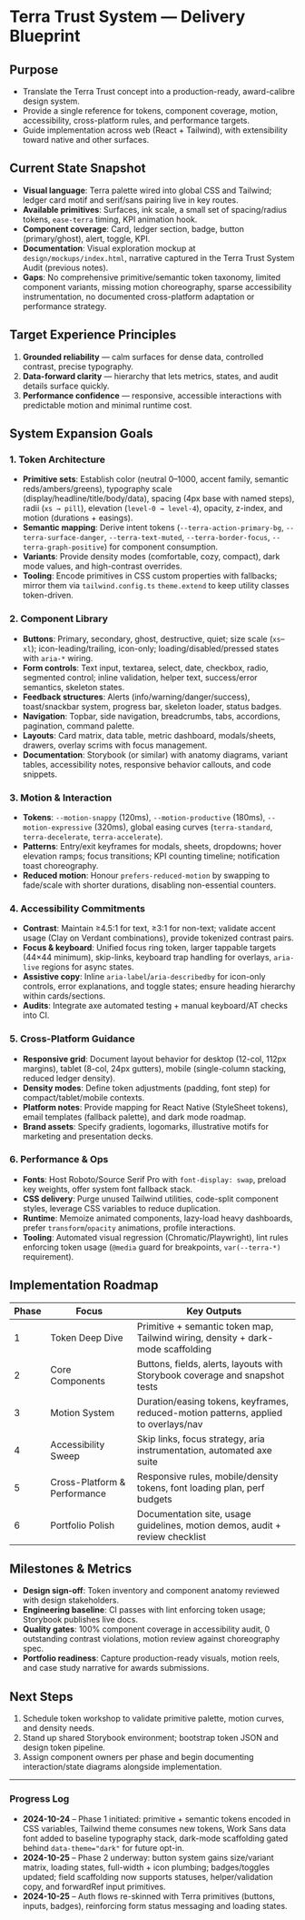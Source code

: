# Terra Trust System — Delivery Blueprint

## Purpose
- Translate the Terra Trust concept into a production-ready, award-calibre design system.
- Provide a single reference for tokens, component coverage, motion, accessibility, cross-platform rules, and performance targets.
- Guide implementation across web (React + Tailwind), with extensibility toward native and other surfaces.

## Current State Snapshot
- **Visual language**: Terra palette wired into global CSS and Tailwind; ledger card motif and serif/sans pairing live in key routes.
- **Available primitives**: Surfaces, ink scale, a small set of spacing/radius tokens, `ease-terra` timing, KPI animation hook.
- **Component coverage**: Card, ledger section, badge, button (primary/ghost), alert, toggle, KPI.
- **Documentation**: Visual exploration mockup at `design/mockups/index.html`, narrative captured in the Terra Trust System Audit (previous notes).
- **Gaps**: No comprehensive primitive/semantic token taxonomy, limited component variants, missing motion choreography, sparse accessibility instrumentation, no documented cross-platform adaptation or performance strategy.

## Target Experience Principles
1. **Grounded reliability** — calm surfaces for dense data, controlled contrast, precise typography.
2. **Data-forward clarity** — hierarchy that lets metrics, states, and audit details surface quickly.
3. **Performance confidence** — responsive, accessible interactions with predictable motion and minimal runtime cost.

## System Expansion Goals

### 1. Token Architecture
- **Primitive sets**: Establish color (neutral 0–1000, accent family, semantic reds/ambers/greens), typography scale (display/headline/title/body/data), spacing (4px base with named steps), radii (`xs → pill`), elevation (`level-0 → level-4`), opacity, z-index, and motion (durations + easings).
- **Semantic mapping**: Derive intent tokens (`--terra-action-primary-bg`, `--terra-surface-danger`, `--terra-text-muted`, `--terra-border-focus`, `--terra-graph-positive`) for component consumption.
- **Variants**: Provide density modes (comfortable, cozy, compact), dark mode values, and high-contrast overrides.
- **Tooling**: Encode primitives in CSS custom properties with fallbacks; mirror them via `tailwind.config.ts` `theme.extend` to keep utility classes token-driven.

### 2. Component Library
- **Buttons**: Primary, secondary, ghost, destructive, quiet; size scale (`xs`–`xl`); icon-leading/trailing, icon-only; loading/disabled/pressed states with `aria-*` wiring.
- **Form controls**: Text input, textarea, select, date, checkbox, radio, segmented control; inline validation, helper text, success/error semantics, skeleton states.
- **Feedback structures**: Alerts (info/warning/danger/success), toast/snackbar system, progress bar, skeleton loader, status badges.
- **Navigation**: Topbar, side navigation, breadcrumbs, tabs, accordions, pagination, command palette.
- **Layouts**: Card matrix, data table, metric dashboard, modals/sheets, drawers, overlay scrims with focus management.
- **Documentation**: Storybook (or similar) with anatomy diagrams, variant tables, accessibility notes, responsive behavior callouts, and code snippets.

### 3. Motion & Interaction
- **Tokens**: `--motion-snappy` (120ms), `--motion-productive` (180ms), `--motion-expressive` (320ms), global easing curves (`terra-standard`, `terra-decelerate`, `terra-accelerate`).
- **Patterns**: Entry/exit keyframes for modals, sheets, dropdowns; hover elevation ramps; focus transitions; KPI counting timeline; notification toast choreography.
- **Reduced motion**: Honour `prefers-reduced-motion` by swapping to fade/scale with shorter durations, disabling non-essential counters.

### 4. Accessibility Commitments
- **Contrast**: Maintain ≥4.5:1 for text, ≥3:1 for non-text; validate accent usage (Clay on Verdant combinations), provide tokenized contrast pairs.
- **Focus & keyboard**: Unified focus ring token, larger tappable targets (44×44 minimum), skip-links, keyboard trap handling for overlays, `aria-live` regions for async states.
- **Assistive copy**: Inline `aria-label`/`aria-describedby` for icon-only controls, error explanations, and toggle states; ensure heading hierarchy within cards/sections.
- **Audits**: Integrate axe automated testing + manual keyboard/AT checks into CI.

### 5. Cross-Platform Guidance
- **Responsive grid**: Document layout behavior for desktop (12-col, 112px margins), tablet (8-col, 24px gutters), mobile (single-column stacking, reduced ledger density).
- **Density modes**: Define token adjustments (padding, font step) for compact/tablet/mobile contexts.
- **Platform notes**: Provide mapping for React Native (StyleSheet tokens), email templates (fallback palette), and dark mode roadmap.
- **Brand assets**: Specify gradients, logomarks, illustrative motifs for marketing and presentation decks.

### 6. Performance & Ops
- **Fonts**: Host Roboto/Source Serif Pro with `font-display: swap`, preload key weights, offer system font fallback stack.
- **CSS delivery**: Purge unused Tailwind utilities, code-split component styles, leverage CSS variables to reduce duplication.
- **Runtime**: Memoize animated components, lazy-load heavy dashboards, prefer `transform`/`opacity` animations, profile interactions.
- **Tooling**: Automated visual regression (Chromatic/Playwright), lint rules enforcing token usage (`@media` guard for breakpoints, `var(--terra-*)` requirement).

## Implementation Roadmap

| Phase | Focus | Key Outputs |
| --- | --- | --- |
| 1 | Token Deep Dive | Primitive + semantic token map, Tailwind wiring, density + dark-mode scaffolding |
| 2 | Core Components | Buttons, fields, alerts, layouts with Storybook coverage and snapshot tests |
| 3 | Motion System | Duration/easing tokens, keyframes, reduced-motion patterns, applied to overlays/nav |
| 4 | Accessibility Sweep | Skip links, focus strategy, aria instrumentation, automated axe suite |
| 5 | Cross-Platform & Performance | Responsive rules, mobile/density tokens, font loading plan, perf budgets |
| 6 | Portfolio Polish | Documentation site, usage guidelines, motion demos, audit + review checklist |

## Milestones & Metrics
- **Design sign-off**: Token inventory and component anatomy reviewed with design stakeholders.
- **Engineering baseline**: CI passes with lint enforcing token usage; Storybook publishes live docs.
- **Quality gates**: 100% component coverage in accessibility audit, 0 outstanding contrast violations, motion review against choreography spec.
- **Portfolio readiness**: Capture production-ready visuals, motion reels, and case study narrative for awards submissions.

## Next Steps
1. Schedule token workshop to validate primitive palette, motion curves, and density needs.
2. Stand up shared Storybook environment; bootstrap token JSON and design token pipeline.
3. Assign component owners per phase and begin documenting interaction/state diagrams alongside implementation.

---

### Progress Log
- **2024-10-24** – Phase 1 initiated: primitive + semantic tokens encoded in CSS variables, Tailwind theme consumes new tokens, Work Sans data font added to baseline typography stack, dark-mode scaffolding gated behind `data-theme="dark"` for future opt-in.
- **2024-10-25** – Phase 2 underway: button system gains size/variant matrix, loading states, full-width + icon plumbing; badges/toggles updated; field scaffolding now supports statuses, helper/validation copy, and forwardRef input primitives.
- **2024-10-25** – Auth flows re-skinned with Terra primitives (buttons, inputs, badges), reinforcing form status messaging and loading states.
